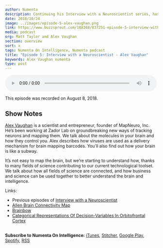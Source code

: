 ```yaml
---
author: Numenta
description: Continuing his Interview with a Neuroscientist series, host Matt Taylor sits down with Alex Vaughan, scientist, entrepreneur, and founder of MapNeuro, Inc. Alex talks about how all fields of science are connected, and how business and science can be used together to better understand the brain and intelligence.
date: 2018/10/24
image: ../images/episode-5-alex-vaughan.png
link: https://www.buzzsprout.com/188368/837251-episode-5-interview-with-a-neuroscientist-alex-vaughan
media: podcast
org: Matt Taylor and Alex Vaughan
section: overview
sort: x
tags: Numenta On Intelligence, Numenta podcast
title: "Episode 5: Interview with a Neuroscientist - Alex Vaughan"
keywords: Alex Vaughan numenta
type: post
---
```


<audio controls preload="metadata" style=" width:500px;"> <source src="https://www.buzzsprout.com/188368/837251-episode-5-interview-with-a-neuroscientist-alex-vaughan.mp3" type="audio/mpeg">Your browser does not support the audio element. </audio>

This episode was recorded on August 8, 2018.

## Show Notes

[Alex Vaughan](https://twitter.com/agvaughan) is a scientist and entrepreneur, founder of MapNeuro, Inc. He’s been working at Zador Lab on groundbreaking new ways of tracking neurons and mapping them. We talk about the molecules in your brain and how they control you. Alex describes how viruses are used as a delivery mechanism for brain mapping barcodes. You’ll also find out how your brain is like a subway.

It’s not easy to map the brain, but we’re starting to understand how, thanks to many fields of science contributing to our current technological toolset. We talk about how all fields of science are connected, and how business and science can be used together to better understand the brain and intelligence.

Links:
* Previous episodes of [Interview with a Neuroscientist](https://www.youtube.com/playlist?list=PL3yXMgtrZmDrzFUcO01dM_5bdej3NYK0G)
* [Allen Brain Connectivity Map](http://connectivity.brain-map.org/)
* [Brainbow](http://cbs.fas.harvard.edu/science/connectome-project/brainbow)
* [Categorical Representations Of Decision-Variables In Orbitofrontal Cortex](https://www.biorxiv.org/content/early/2017/05/09/135707)


<br>**Subscribe to Numenta On Intelligence:**  [iTunes](https://itunes.apple.com/us/podcast/numenta-on-intelligence/id1406940219), [Stitcher](https://www.stitcher.com/podcast/numenta-on-intelligence), [Google Play](https://play.google.com/music/listen?u=1#/ps/Iso5mnblc5aksx4k6etlz5243se), [Spotify](https://open.spotify.com/show/1vH1TuF6HR51D4rYAfF7aT?si=zqpeFHAKRc6H7s9fsabukg), [RSS](https://feeds.buzzsprout.com/188368.rss)
